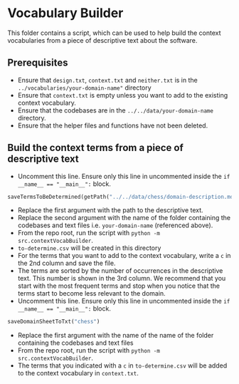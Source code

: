 # Vocabulary Builder

This folder contains a script, which can be used to help build the context vocabularies from a piece of descriptive text about the software.

## Prerequisites

- Ensure that `design.txt`, `context.txt` and `neither.txt` is in the `../vocabularies/your-domain-name"` directory
- Ensure that `context.txt` is empty unless you want to add to the existing context vocabulary.
- Ensure that the codebases are in the `../../data/your-domain-name` directory.
- Ensure that the helper files and functions have not been deleted.

## Build the context terms from a piece of descriptive text

- Uncomment this line. Ensure only this line in uncommented inside the `if __name__ == "__main__":` block.

```python
saveTermsToBeDetermined(getPath("../../data/chess/domain-description.md"), "chess")
```

- Replace the first argument with the path to the descriptive text.
- Replace the second argument with the name of the folder containing the codebases and text files i.e. `your-domain-name` (referenced above).
- From the repo root, run the script with `python -m src.contextVocabBuilder`.
- `to-determine.csv` will be created in this directory
- For the terms that you want to add to the context vocabulary, write a `c` in the 2nd column and save the file.
- The terms are sorted by the number of occurrences in the descriptive text. This number is shown in the 3rd column. We recommend that you start with the most frequent terms and stop when you notice that the terms start to become less relevant to the domain.
- Uncomment this line. Ensure only this line in uncommented inside the `if __name__ == "__main__":` block.

```python
saveDomainSheetToTxt("chess")
```

- Replace the first argument with the name of the name of the folder containing the codebases and text files
- From the repo root, run the script with `python -m src.contextVocabBuilder`.
- The terms that you indicated with a `c` in `to-determine.csv` will be added to the context vocabulary in `context.txt`.
